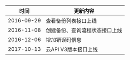 
| 时间| 更新内容 | 
|---------|---------|
| 2016-09-29 | 查看备份列表接口上线 | 
| 2016-11-08 | 创建备份、查询流程状态接口上线 | 
| 2016-12-06 | 增加错误码信息 | 
| 2017-10-13 | 云API V3版本接口上线 | 
